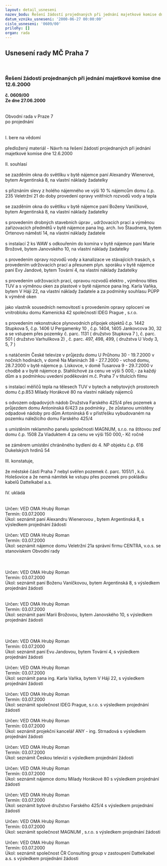 ```yaml
---
layout: detail_usneseni
nazev_bodu: Řešení žádostí projednaných při jednání majetkové komise dne 12.6.2000
datum_vzniku_usneseni: '2000-06-27 00:00:00'
cislo_usneseni: '0609/00'
prilohy: []
organ: rada
---
```

<div id="ucUsn_pList" class="usn">
	<span><h2>Usnesení rady MČ Praha 7 </h2>
<br></span><div class="standBody">
<span><h3>Řešení žádostí projednaných při jednání majetkové komise dne 12.6.2000</h3></span><div class="center">
		<strong>č. 0609/00</strong><br>
	</div>
<div class="center">
		<strong>Ze dne 27.06.2000</strong><br><br>
	</div>     <br>Obvodní rada v Praze 7<br>po projednání<br><br><br>I.	bere na vědomí<br><br> předložený materiál - Návrh na řešení žádostí projednaných při jednání majetkové komise dne 12.6.2000<br><br>II.	souhlasí <br><br>se zazděním okna do světlíku v bytě nájemce paní Alexandry Wienerové, bytem Argentinská 8, na vlastní náklady žadatelky<br><br>s přiznáním slevy z holého nájemného ve výši 10 % nájemcům domu č.p. 235 Veletržní 21 do doby provedení opravy vnitřních rozvodů vody a tepla<br><br>se zazděním okna do světlíku v bytě nájemce paní Boženy Vaníčkové, bytem Argentinská 8, na vlastní náklady žadatelky<br><br>s provedením drobných stavebních úprav , udržovacích prací a výměnou zařizovacích předmětů v bytě nájemce pana Ing. arch. Ivo Štaudnera, bytem Ortenovo náměstí 14, na vlastní náklady žadatele<br><br>s instalací 2 ks WAW s odkouřením do komína v bytě nájemce paní Marie Brožové, bytem Janovského 10, na vlastní náklady žadatelky<br><br>s provedením opravy rozvodů vody a  kanalizace ve stávajících trasách, s provedením udržovacích prací a přesunem plyn. sporáku v bytě nájemce paní Evy Jandové, bytem Tovární 4, na vlastní náklady žadatelky<br><br>s provedením udržovacích prací, opravou rozvodů elektro , výměnou těles TUV a s výměnou oken za plastové  v bytě nájemce pana Ing. Karla Vaňka, bytem V Háji 22, na vlastní náklady žadatele  a za podmínky souhlasu PÚPP k výměně oken<br><br>jako vlastník sousedních nemovitostí s provedením opravy oplocení ve vnitrobloku domu Kamenická 42  společností IDEG Prague , s.r.o.<br><br>s provedením rekonstrukce plynovodních přípojek objektů č.p. 1442 Stupkova 5, č.p. 1406 U Pergamenky 10 , č.p. 1404, 1405 Jankovcova 30, 32<br>a  se vstupem přes pozemky č. parc. 1131 ( družstvo Stupkova 7 ), č. parc. 501 ( družstvo Varhulíkova 2) , č. parc.  497, 498, 499, ( družstva U Vody 3, 5, 7 )<br><br>s natáčením České televize v průjezdu domu U Průhonu 30 - 19.7.2000 v nočních hodinách, v domě Na Maninách 38 - 27.7.2000 - vchod domu, 28.7.2000 v bytě nájemce p. Lískovce, v domě Tusarova 9 - 29.7.2000 v chodbě a v bytě nájemce p. Stahlichové za cenu ve výši 5 000,- za každý dům a s podmínkou uvedení poděkování m.č. Praha 7 v titulcích filmu<br><br>s instalací měřičů tepla na tělesech TUV v bytech a nebytových prostorech domu č.p.853 Milady Horákové 80 na vlastní náklady nájemců<br><br>s  odvozem  odpadových nádob Družstva Farského 425/4 přes pozemek a průjezdem domu Antonínská 6/423 za podmínky , že zůstanou umístěny odpadové nádoby pro dům Antonínská 6 v přístřešku vybudovaném na pozemku náležícího domu Farského 425/4<br><br>s umístěním reklamního panelu společnosti MAGNUM, s.r.o.  na štítovou zeď domu č.p. 1508 Za Viaduktem 4 za cenu ve výši 150 000,- Kč ročně<br><br>se záměrem umístění chráněného bydlení do 4. NP objektu č.p. 616 Dukelských hrdinů 54<br><br>III.	konstatuje,<br><br>že  městské části Praha 7 nebyl svěřen pozemek č. parc. 1051/1 , k.ú. Holešovice a že nemá námitek ke vstupu přes pozemek pro pokládku kabelů Dattelkabel a.s. <br><br>IV.	ukládá <br><br> <br> Určen:	     	VED OMA Hrubý Roman<br>Termín: 03.07.2000<br>Úkol:	seznámit paní Alexandru Wienerovou , bytem Argentinská 8, s výsledkem projednání žádosti<br> <br> Určen:	     	VED OMA Hrubý Roman<br>Termín: 03.07.2000<br>Úkol:	seznámit nájemce domu Veletržní 21a správní firmu CENTRA, v.o.s. se stanoviskem Obvodní rady<br> <br><br><br> Určen:	     	VED OMA Hrubý Roman<br>Termín: 03.07.2000<br>Úkol:	seznámit paní Boženu Vaníčkovou, bytem Argentinská 8, s výsledkem projednání žádosti<br> <br> <br> Určen:	     	VED OMA Hrubý Roman<br>Termín: 03.07.2000<br>Úkol:	seznámit paní Marii Brožovou, bytem Janovského 10, s výsledkem projednání žádosti<br> <br><br><br> Určen:	     	VED OMA Hrubý Roman<br>Termín: 03.07.2000<br>Úkol:	seznámit paní Evu Jandovou, bytem Tovární 4, s výsledkem projednání žádosti<br> <br> Určen:	     	VED OMA Hrubý Roman<br>Termín: 03.07.2000<br>Úkol:	seznámit pana ing. Karla Vaňka, bytem V Háji 22, s výsledkem projednání žádosti<br> <br> Určen:	     	VED OMA Hrubý Roman<br>Termín: 03.07.2000<br>Úkol:	seznámit společnost IDEG Prague, s.r.o. s výsledkem projednání žádosti<br> <br>  Určen:	     	VED OMA Hrubý Roman<br>Termín: 03.07.2000<br>Úkol:	seznámit projekční kancelář ANY - ing. Strnadová s výsledkem projednání žádosti<br> <br> Určen:	     	VED OMA Hrubý Roman<br>Termín: 03.07.2000<br>Úkol:	seznámit Českou televizi s výsledkem projednání žádosti<br> <br> Určen:	     	VED OMA Hrubý Roman<br>Termín: 03.07.2000<br>Úkol:	seznámit nájemce domu Milady Horákové 80 s výsledkem projednání žádosti<br> <br> Určen:	     	VED OMA Hrubý Roman<br>Termín: 03.07.2000<br>Úkol:	seznámit bytové družstvo Farského 425/4 s výsledkem projednání žádosti<br> <br> Určen:	     	VED OMA Hrubý Roman<br>Termín: 03.07.2000<br>Úkol:	seznámit společnost MAGNUM , s.r.o. s výsledkem projednání žádosti<br> <br> Určen:	     	VED OMA Hrubý Roman<br>Termín: 03.07.2000<br>Úkol:	seznámit společnost ČR Consulting group v zastoupení Dattelkabel a.s. s výsledkem projednání žádosti<br> </div>
</div>